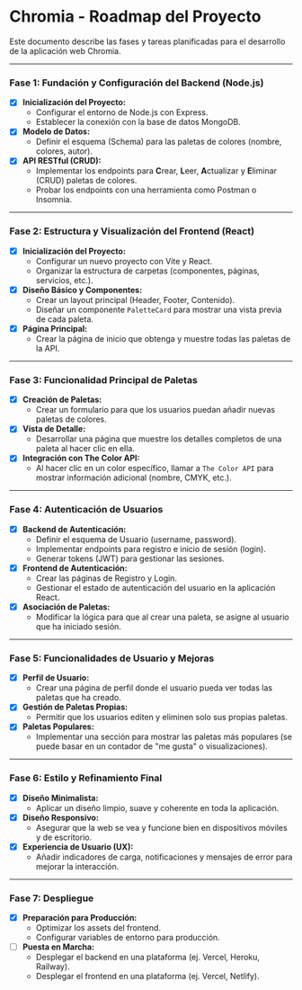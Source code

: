 # Chromia - Roadmap del Proyecto

Este documento describe las fases y tareas planificadas para el desarrollo de la aplicación web Chromia.

---

### Fase 1: Fundación y Configuración del Backend (Node.js)

*   [X] **Inicialización del Proyecto:**
    *   Configurar el entorno de Node.js con Express.
    *   Establecer la conexión con la base de datos MongoDB.
*   [X] **Modelo de Datos:**
    *   Definir el esquema (Schema) para las paletas de colores (nombre, colores, autor).
*   [X] **API RESTful (CRUD):**
    *   Implementar los endpoints para **C**rear, **L**eer, **A**ctualizar y **E**liminar (CRUD) paletas de colores.
    *   Probar los endpoints con una herramienta como Postman o Insomnia.

---

### Fase 2: Estructura y Visualización del Frontend (React)

*   [X] **Inicialización del Proyecto:**
    *   Configurar un nuevo proyecto con Vite y React.
    *   Organizar la estructura de carpetas (componentes, páginas, servicios, etc.).
*   [X] **Diseño Básico y Componentes:**
    *   Crear un layout principal (Header, Footer, Contenido).
    *   Diseñar un componente `PaletteCard` para mostrar una vista previa de cada paleta.
*   [X] **Página Principal:**
    *   Crear la página de inicio que obtenga y muestre todas las paletas de la API.

---

### Fase 3: Funcionalidad Principal de Paletas

*   [X] **Creación de Paletas:**
    *   Crear un formulario para que los usuarios puedan añadir nuevas paletas de colores.
*   [X] **Vista de Detalle:**
    *   Desarrollar una página que muestre los detalles completos de una paleta al hacer clic en ella.
*   [X] **Integración con The Color API:**
    *   Al hacer clic en un color específico, llamar a `The Color API` para mostrar información adicional (nombre, CMYK, etc.).

---

### Fase 4: Autenticación de Usuarios

*   [X] **Backend de Autenticación:**
    *   Definir el esquema de Usuario (username, password).
    *   Implementar endpoints para registro e inicio de sesión (login).
    *   Generar tokens (JWT) para gestionar las sesiones.
*   [X] **Frontend de Autenticación:**
    *   Crear las páginas de Registro y Login.
    *   Gestionar el estado de autenticación del usuario en la aplicación React.
*   [X] **Asociación de Paletas:**
    *   Modificar la lógica para que al crear una paleta, se asigne al usuario que ha iniciado sesión.

---

### Fase 5: Funcionalidades de Usuario y Mejoras

*   [X] **Perfil de Usuario:**
    *   Crear una página de perfil donde el usuario pueda ver todas las paletas que ha creado.
*   [X] **Gestión de Paletas Propias:**
    *   Permitir que los usuarios editen y eliminen solo sus propias paletas.
*   [X] **Paletas Populares:**
    *   Implementar una sección para mostrar las paletas más populares (se puede basar en un contador de "me gusta" o visualizaciones).

---

### Fase 6: Estilo y Refinamiento Final

*   [X] **Diseño Minimalista:**
    *   Aplicar un diseño limpio, suave y coherente en toda la aplicación.
*   [X] **Diseño Responsivo:**
    *   Asegurar que la web se vea y funcione bien en dispositivos móviles y de escritorio.
*   [X] **Experiencia de Usuario (UX):**
    *   Añadir indicadores de carga, notificaciones y mensajes de error para mejorar la interacción.

---

### Fase 7: Despliegue

*   [X] **Preparación para Producción:**
    *   Optimizar los assets del frontend.
    *   Configurar variables de entorno para producción.
*   [ ] **Puesta en Marcha:**
    *   Desplegar el backend en una plataforma (ej. Vercel, Heroku, Railway).
    *   Desplegar el frontend en una plataforma (ej. Vercel, Netlify).